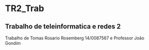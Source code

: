 # TR2_Trab

## Trabalho de teleinformatica e redes 2

Trabalho de Tomas Rosario Rosemberg 14/0087567 e Professor João Gondim
